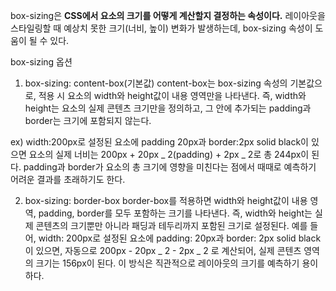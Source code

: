 box-sizing은 <strong>CSS에서 요소의 크기를 어떻게 계산할지 결정하는 속성이다.</strong>
레이아웃을 스타일링할 때 예상치 못한 크기(너비, 높이) 변화가 발생하는데, box-sizing 속성이 도움이 될 수 있다.

box-sizing 옵션

1. box-sizing: content-box(기본값)
   content-box는 box-sizing 속성의 기본값으로, 적용 시 요소의 width와 height값이 내용 영역만을 나타낸다. 즉, width와 height는 요소의 실제 콘텐츠 크기만을 정의하고, 그 안에 추가되는 padding과 border는 크기에 포함되지 않는다.

ex) width:200px로 설정된 요소에 padding 20px과 border:2px solid black이 있으면 요소의 실제 너비는 200px + 20px _ 2(padding) + 2px _ 2로 총 244px이 된다. padding과 border가 요소의 총 크기에 영향을 미친다는 점에서 때때로 예측하기 어려운 결과를 초래하기도 한다.

2. box-sizing: border-box
   border-box를 적용하면 width와 height값이 내용 영역, padding, border를 모두 포함하는 크기를 나타낸다. 즉, width와 height는 실제 콘텐츠의 크기뿐만 아니라 패딩과 테두리까지 포함된 크기로 설정된다. 예를 들어, width: 200px로 설정된 요소에 padding: 20px과 border: 2px solid black이 있으면, 자동으로 200px - 20px _ 2 - 2px _ 2 로 계산되어, 실제 콘텐츠 영역의 크기는 156px이 된다. 이 방식은 직관적으로 레이아웃의 크기를 예측하기 용이하다.
